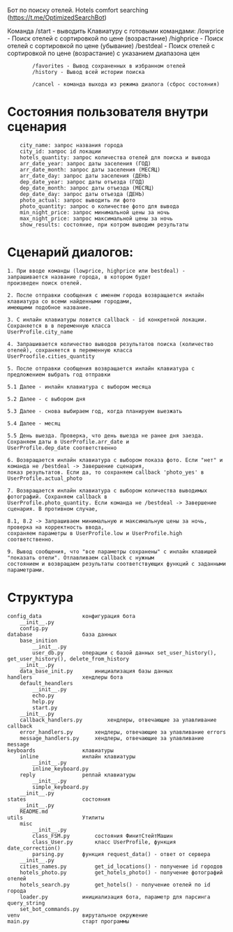 Бот по поиску отелей. Hotels comfort searching (https://t.me/OptimizedSearchBot)

Команда /start - выводить Клавиатуру с готовыми командами: 
			/lowprice - Поиск отелей с сортировкой по цене (возрастание)
			/highprice - Поиск отелей с сортировкой по цене (убывание)
			/bestdeal - Поиск отелей с сортировкой по цене (возрастание) с указанием диапазона цен
			
			/favorites - Вывод сохраненных в избранном отелей
			/history - Вывод всей истории поиска 
			
			/cancel - команда выхода из режима диалога (сброс состояния)



#  Состояния пользователя внутри сценария

        city_name: запрос названия города
        city_id: запрос id локации
        hotels_quantity: запрос количества отелей для поиска и вывода
        arr_date_year: запрос даты заселения (ГОД)
        arr_date_month: запрос даты заселения (МЕСЯЦ)
        arr_date_day: запрос даты заселения (ДЕНЬ)
        dep_date_year: запрос даты отъезда (ГОД)
        dep_date_month: запрос даты отъезда (МЕСЯЦ)
        dep_date_day: запрос даты отъезда (ДЕНЬ)
        photo_actual: запрос выводить ли фото
        photo_quantity: запрос о количестве фото для вывода
        min_night_price: запрос минимальной цены за ночь
        max_night_price: запрос максимальной цены за ночь
        show_results: состояние, при котром выводим результаты


#  Сценарий диалогов: 

	1. При вводе команды (lowprice, highprice или bestdeal) - запрашивается название города, в котором будет 
	произведен поиск отелей.

	2. После отправки сообщения с именем города возвращается инлайн клавиатура со всеми найденными городами,
	имеющими подобное название.

	3. С инлайн клавиатуры ловится callback - id конкретной локации. Сохраняется в в переменную класса 
	UserProfile.city_name

	4. Запрашивается количество выводов результатов поиска (количество отелей), сохраняется в переменную класса
	UserProofile.cities_quantity

	5. После отправки сообщения возвращается инлайн клавиатура с предложением выбрать год отправки

	5.1 Далее - инлайн клавиатура с выбором месяца

	5.2 Далее - с выбором дня

	5.3 Далее - снова выбираем год, когда планируем выезжать

	5.4 Далее - месяц
	
	5.5 День выезда. Проверка, что день выезда не ранее дня заезда. Сохраняем даты в UserProfile.arr_date и
	UserProfile.dep_date соответственно

	6. Возвращается инлайн клавиатура с выбором показа фото. Если "нет" и команда не /bestdeal -> Завершение сценария,
	показ результатов. Если да, то сохраняем callback 'photo_yes' в UserProfile.actual_photo
	
	7. Возвращается инлайн клавиатура с выбором количества выводимых фотографий. Сохраняем callback в 
	UserProfile.photo_quantity. Если команда не /bestdeal -> Завершение сценария. В противном случае,

	8.1, 8.2 -> Запрашиваем минимальную и максимальную цены за ночь, проверка на корректность ввода, 
	сохраняем параметры в UserProfile.low и UserProfile.high соответственно.

	9. Вывод сообщения, что "все параметры сохранены" с инлайн клавишей "показать отели". Отлавливаем callback с нужным 
	состоянием и возвращаем результаты соответствующих функций с заданными параметрами.

# Структура 

	config_data				конфигурация бота
		__init__.py
		config.py
	database				база данных
		base_inition
			__init__.py		
			user_db.py		операции с базой данных set_user_history(), get_user_history(), delete_from_history
		__init__.py
		data_base_init.py		инициализация базы данных
	handlers				хендлеры бота
		default_heandlers		
			__init__.py
			echo.py
			help.py
			start.py
		__init__.py
		callback_handlers.py		хендлеры, отвечающие за улавливание callback
		error_handlers.py		хендлеры, отвечающие за улавливание errors
		message_handlers.py		хендлеры, отвечающие за улавливание message
	keyboards				клавиатуры
		inline				инлайн клавиатуры
			__init__.py
			inline_keyboard.py
		reply				реплай клавиатуры
			__init__.py
			simple_keyboard.py
		__init__.py
	states					состояния
		__init__.py
		README.md
	utils					Утилиты
		misc				
			__init__.py		
			class_FSM.py		состояния ФинитСтейтМашин
			class_User.py		класс UserProfile, функция date_correction()
			parsing.py		функция request_data() - ответ от сервера
		__init__.py
		cities_names.py			get_id_locations() - получение id городов
		hotels_photo.py			get_hotels_photo() - получение фотографий отелей
		hotels_search.py		get_hotels() - получение отелей по id города
		loader.py			инициализация бота, параметр для парсинга query_string
		set_bot_commands.py
	venv					вирутальное окружение
	main.py					старт программы
